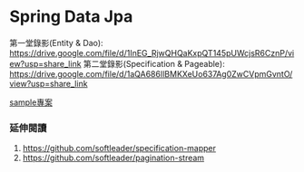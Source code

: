 # Spring Data Jpa

第一堂錄影(Entity & Dao): https://drive.google.com/file/d/1InEG_RjwQHQaKxpQT145pUWcjsR6CznP/view?usp=share_link
第二堂錄影(Specification & Pageable): https://drive.google.com/file/d/1aQA686IlBMKXeUo637Ag0ZwCVpmGvntO/view?usp=share_link

[sample專案](demo-2023-04-14.zip)

### 延伸閱讀

1. https://github.com/softleader/specification-mapper
2. https://github.com/softleader/pagination-stream